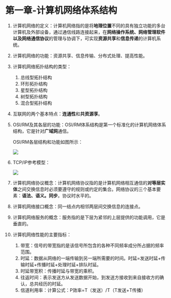 #  第一章-计算机网络体系结构

1. 计算机网络的定义：计算机网络指的是将**地理位置**不同的具有独立功能的多台计算机及外部设备，通过通信线路连接起来，在**网络操作系统、网络管理软件以及网络通信协议**的管理与协调下，可实现**资源共享**和**信息传递**的计算机系统。

2. 计算机网络的功能：资源共享、信息传输、分布式处理、提高性能。

3. 计算机网络拓扑结构的类型：

   1. 总线型拓扑结构
   2. 环形拓扑结构
   3. 星型拓扑结构
   4. 树型拓扑结构
   5. 混合型拓扑结构

4. 互联网的两个基本特点：**连通性**和**共资源享**。

5. OSI/RM及其各层的功能：OSI/RM体系结构是第一个标准化的计算机网络体系结构，它是针对**广域网**通信。

   OSI/RM各层结构和功能如图所示：

   ![](C:\Users\sheny\Documents\GitHub\computer-network-notes\计算机网络复习考试模块\images\character1\RM结构图.png)

6. TCP/IP参考模型：

   ![](C:\Users\sheny\Documents\GitHub\computer-network-notes\计算机网络复习考试模块\images\character1\TCPandIP结构图.png)

   

7. 计算机网络协议概念：计算机网络协议指的是计算机网络相互通信的**对等层实体**之间交换信息时必须要遵守的规则或约定的集合。网络协议的三个基本要素：**语法、语义。同步**。协议时水平的。

8. 计算机网络接口概念：同一结点内相邻两层间交换信息的连接点。

9. 计算机网络服务的概念：服务指的是下层为紧邻的上层提供的功能调用，它是垂直的。

10. 计算机网络性能的主要指标：

    1. 带宽：信号的带宽指的是该信号所包含的各种不同频率成分所占据的频率范围。
    2. 时延：数据从网络的一端传输到另一端所需要的时间。时延=发送时延+传输时延+传播时延+处理时延+排队时延。
    3. 时延带宽积：传播时延与带宽的乘积。
    4. 往返时间：表示发送方从发送数据开始，到发送方接收到来自接收方的确认，总共经历的时延。
    5. 信道利用率：计算公式：P效率=T（发送）/T（T发送+T传播）

    